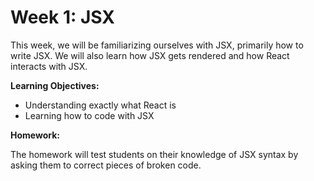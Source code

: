 # Week 1: JSX

This week, we will be familiarizing ourselves with JSX, primarily how to write JSX. We will also learn how JSX gets rendered and how React interacts with JSX. 

**Learning Objectives:**

- Understanding exactly what React is
- Learning how to code with JSX

**Homework:**

The homework will test students on their knowledge of JSX syntax by asking them to correct pieces of broken code.
